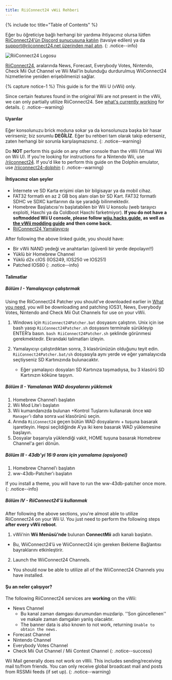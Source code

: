 ```yaml
---
title: RiiConnect24 vWii Rehberi
---
```


{% include toc title="Table of Contents" %}

Eğer bu öğreticiye bağlı herhangi bir yardıma ihtiyacınız olursa lütfen [RiiConnect24’ün Discord sunucusuna katılın](https://discord.gg/rc24) (tavsiye edilen) ya da [support@riiconnect24.net üzerinden mail atın](mailto:support@riiconnect24.net).
{: .notice--info}

![RiiConnect24 Logosu](/images/WiiRC24Logo.jpg)

[RiiConnect24](https://rc24.xyz/), aralarında News, Forecast, Everybody Votes, Nintendo, Check Mii Out Channel ve Wii Mail’in bulunduğu durdurulmuş WiiConnect24 hizmetlerine yeniden erişebilmenizi sağlar.

{% capture notice-1 %}
This guide is for the Wii U (vWii) only.

Since certain features found in the original Wii are not present in the vWii, we can only partially utilize RiiConnect24. See [what's currently working](#whats-currently-working) for details.
{: .notice--warning}

#### Uyarılar

Eğer konsolunuzu brick moduna sokar ya da konsolunuza başka bir hasar verirseniz; biz sorumlu **DEĞİLİZ**. Eğer bu rehberi tam olarak takip ederseniz, zaten herhangi bir sorunla karşılaşmazsınız.
{: .notice--warning}

Do **NOT** perform this guide on any other console than the vWii (Virtual Wii on Wii U). If you're looking for instructions for a Nintendo Wii, use [/riiconnect24](riiconnect24). If you'd like to perform this guide on the Dolphin emulator, use [/riiconnect24-dolphin](/riiconnect24-dolphin)
{: .notice--warning}

#### İhtiyacınız olan şeyler

* İnternete ve SD Karta erişimi olan bir bilgisayar ya da mobil cihaz.
* FAT32 formatlı en az 2 GB boş alanı olan bir SD Kart. FAT32 formatlı SDHC ve SDXC kartlarının da işe yaradığı bilinmektedir.
* Homebrew Başlatıcısı'nı başlatabilen bir Wii U konsolu (web tarayıcı exploiti, Haxchi ya da Coldboot Haxchi farketmiyor). **If you do not have a softmodded Wii U console, please follow [wiiu.hacks.guide](https://wiiu.hacks.guide), as well as [the vWii modding guide](https://wiiu.hacks.guide/#/vwii-modding) and then come back.**
* [RiiConnect24 Yamalayıcısı](https://github.com/RiiConnect24/RiiConnect24-Patcher/releases)

After following the above linked guide, you should have:
* Bir vWii NAND yedeği ve anahtarları (güvenli bir yerde depolayın!!)
* Yüklü bir Homebrew Channel
* Yüklü d2x cIOS (IOS249, IOS250 ve IOS251)
* Patched IOS80
{: .notice--info}

#### Talimatlar

##### Bölüm I - Yamalayıcıyı çalıştırmak

Using the RiiConnect24 Patcher you should've downloaded earlier in [What you need](#what-you-need), you will be downloading and patching IOS31, News, Everybody Votes, Nintendo and Check Mii Out Channels for use on your vWii.

1. Windows için `RiiConnect24Patcher.bat` dosyasını çalıştırın. Unix için ise bash yasıp `RiiConnect24Patcher.sh` dosyasını terminale sürükleyip ENTER’a basın. `bash RiiConnect24Patcher.sh` şeklinde görünmesi gerekmektedir. Ekrandaki talimatları izleyin.

2. Yamalayıcıyı çalıştırdıktan sonra, 3 klasörünüzün olduğunu teyit edin. `RiiConnect24Patcher.bat/sh` dosyasıyla aynı yerde ve eğer yamalayıcıda seçtiyseniz SD Kartınızında bulunacaktır.
   - Eğer yamalayıcı dosyaları SD Kartınıza taşımadıysa, bu 3 klasörü SD Kartınızın köküne taşıyın.

##### Bölüm II - Yamalanan WAD dosyalarını yüklemek

1. Homebrew Channel’ı başlatın
2. Wii Mod Lite’ı başlatın
3. Wii kumandanızda bulunan +Kontrol Tuşlarını kullanarak önce `WAD Manager`’ı daha sonra `wad` klasörünü seçin.
4. Arında `RiiConnect24` geçen bütün WAD dosyalarını + tuşuna basarak işaretleyin. Hepsi seçildiğinde A'ya iki kere basarak WAD yüklemesine başlayın.
5. Dosyalar başarıyla yüklendiği vakit, HOME tuşuna basarak Homebrew Channel'a geri dönün.

##### Bölüm III - 43db’yi 16:9 oranı için yamalama (opsiyonel)

1. Homebrew Channel’ı başlatın
2. ww-43db-Patcher’ı başlatın

If you install a theme, you will have to run the ww-43db-patcher once more.
{: .notice--info}

##### Bölüm IV - RiiConnect24’ü kullanmak

After following the above sections, you're almost able to utilize RiiConnect24 on your Wii U. You just need to perform the following steps **after every vWii reboot**.

1. vWii’nin **Wii Menüsü’nde** bulunan **ConnectMii** adlı kanalı başlatın.
* Bu, WiiConnect24’ü ve WiiConnect24 için gereken Bekleme Bağlantısı bayraklarını etkinleştirir.
2. Launch the WiiConnect24 Channels.
* You should now be able to utilize all of the WiiConnect24 Channels you have installed.

#### Şu an neler çalışıyor?
The following RiiConnect24 services are **working** on the vWii:
* News Channel
    * Bu kanal zaman damgası durumundan muzdarip. ''Son güncellenen'' ve makale zaman damgaları yanlış olacaktır.
    * The banner data is also known to not work, returning `Unable to obtain the news.`
* Forecast Channel
* Nintendo Channel
* Everybody Votes Channel
* Check Mii Out Channel / Mii Contest Channel
{: .notice--success}

Wii Mail generally does not work on vWii. This includes sending/receiving mail to/from friends. You can only receive global broadcast mail and posts from RSSMii feeds (if set up).
{: .notice--warning}
